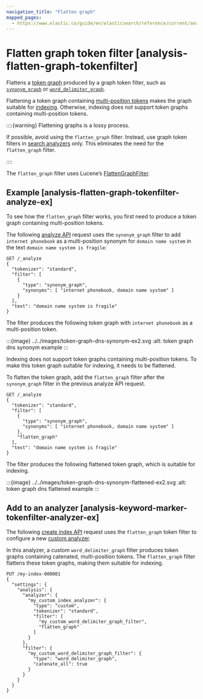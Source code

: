 ```yaml
---
navigation_title: "Flatten graph"
mapped_pages:
  - https://www.elastic.co/guide/en/elasticsearch/reference/current/analysis-flatten-graph-tokenfilter.html
---
```


# Flatten graph token filter [analysis-flatten-graph-tokenfilter]


Flattens a [token graph](docs-content://manage-data/data-store/text-analysis/token-graphs.md) produced by a graph token filter, such as [`synonym_graph`](/reference/text-analysis/analysis-synonym-graph-tokenfilter.md) or [`word_delimiter_graph`](/reference/text-analysis/analysis-word-delimiter-graph-tokenfilter.md).

Flattening a token graph containing [multi-position tokens](docs-content://manage-data/data-store/text-analysis/token-graphs.md#token-graphs-multi-position-tokens) makes the graph suitable for [indexing](docs-content://manage-data/data-store/text-analysis/index-search-analysis.md). Otherwise, indexing does not support token graphs containing multi-position tokens.

::::{warning}
Flattening graphs is a lossy process.

If possible, avoid using the `flatten_graph` filter. Instead, use graph token filters in [search analyzers](docs-content://manage-data/data-store/text-analysis/index-search-analysis.md) only. This eliminates the need for the `flatten_graph` filter.

::::


The `flatten_graph` filter uses Lucene’s [FlattenGraphFilter](https://lucene.apache.org/core/10_0_0/analysis/common/org/apache/lucene/analysis/core/FlattenGraphFilter.md).

## Example [analysis-flatten-graph-tokenfilter-analyze-ex]

To see how the `flatten_graph` filter works, you first need to produce a token graph containing multi-position tokens.

The following [analyze API](https://www.elastic.co/docs/api/doc/elasticsearch/operation/operation-indices-analyze) request uses the `synonym_graph` filter to add `internet phonebook` as a multi-position synonym for `domain name system` in the text `domain name system is fragile`:

```console
GET /_analyze
{
  "tokenizer": "standard",
  "filter": [
    {
      "type": "synonym_graph",
      "synonyms": [ "internet phonebook, domain name system" ]
    }
  ],
  "text": "domain name system is fragile"
}
```

The filter produces the following token graph with `internet phonebook` as a multi-position token.

:::{image} ../../images/token-graph-dns-synonym-ex2.svg
:alt: token graph dns synonym example
:::

Indexing does not support token graphs containing multi-position tokens. To make this token graph suitable for indexing, it needs to be flattened.

To flatten the token graph, add the `flatten_graph` filter after the `synonym_graph` filter in the previous analyze API request.

```console
GET /_analyze
{
  "tokenizer": "standard",
  "filter": [
    {
      "type": "synonym_graph",
      "synonyms": [ "internet phonebook, domain name system" ]
    },
    "flatten_graph"
  ],
  "text": "domain name system is fragile"
}
```

The filter produces the following flattened token graph, which is suitable for indexing.

:::{image} ../../images/token-graph-dns-synonym-flattened-ex2.svg
:alt: token graph dns flattened example
:::


## Add to an analyzer [analysis-keyword-marker-tokenfilter-analyzer-ex]

The following [create index API](https://www.elastic.co/docs/api/doc/elasticsearch/operation/operation-indices-create) request uses the `flatten_graph` token filter to configure a new [custom analyzer](docs-content://manage-data/data-store/text-analysis/create-custom-analyzer.md).

In this analyzer, a custom `word_delimiter_graph` filter produces token graphs containing catenated, multi-position tokens. The `flatten_graph` filter flattens these token graphs, making them suitable for indexing.

```console
PUT /my-index-000001
{
  "settings": {
    "analysis": {
      "analyzer": {
        "my_custom_index_analyzer": {
          "type": "custom",
          "tokenizer": "standard",
          "filter": [
            "my_custom_word_delimiter_graph_filter",
            "flatten_graph"
          ]
        }
      },
      "filter": {
        "my_custom_word_delimiter_graph_filter": {
          "type": "word_delimiter_graph",
          "catenate_all": true
        }
      }
    }
  }
}
```


